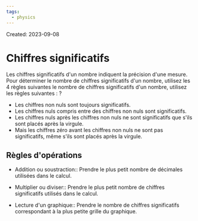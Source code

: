 ```yaml
---
tags:
  - physics
---
```

Created: 2023-09-08

# Chiffres significatifs
Les chiffres significatifs d'un nombre indiquent la précision d'une mesure. Pour déterminer le nombre de chiffres significatifs d'un nombre, utilisez les 4 règles suivantes
le nombre de chiffres significatifs d'un nombre, utilisez les règles suivantes :
?
- Les chiffres non nuls sont toujours significatifs.
- Les chiffres nuls compris entre des chiffres non nuls sont significatifs.
- Les chiffres nuls après les chiffres non nuls ne sont significatifs que s'ils sont placés après la virgule.
- Mais les chiffres zéro avant les chiffres non nuls ne sont pas significatifs, même s'ils sont placés après la virgule.
<!--SR:!2023-09-24,10,250-->

## Règles d'opérations
- Addition ou soustraction:: Prendre le plus petit nombre de décimales utilisées dans le calcul.
<!--SR:!2023-09-22,8,250-->
- Multiplier ou diviser:: Prendre le plus petit nombre de chiffres significatifs utilisés dans le calcul.
<!--SR:!2023-09-15,2,210-->
- Lecture d'un graphique:: Prendre le nombre de chiffres significatifs correspondant à la plus petite grille du graphique.
<!--SR:!2023-09-20,6,230-->
